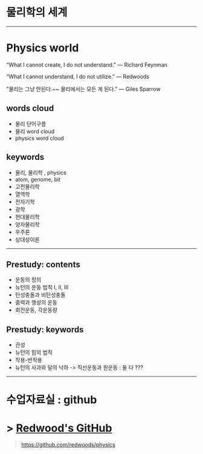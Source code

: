 
# 물리학의 세계

***

# Physics world

“What I cannot create, I do not understand.”
— Richard Feynman

“What I cannot understand, I do not utilize.”
— Redwoods

"물리는 그냥 안된다.~~ 물리에서는 모든 게 된다."
— Giles Sparrow

## words cloud
- 물리 단어구름
- 물리 word cloud
- physics word cloud


## keywords
- 물리, 물리학 , physics 
- atom, genome, bit
- 고전물리학
- 열역학
- 전자기학
- 광학
- 현대물리학
- 양자물리학
- 우주론
- 상대성이론

***

## Prestudy: contents
- 운동의 정의
- 뉴턴의 운동 법칙 I, II, III
- 탄성충돌과 비탄성충돌
- 중력과 행성의 운동
- 회전운동, 각운동량

## Prestudy: keywords
- 관성 
- 뉴턴의 힘의 법칙 
- 작용-반작용 
- 뉴턴의 사과와 달의 낙하 -> 직선운동과 원운동 : 둘 다 ???


***

# 수업자료실 : github

# > [Redwood's GitHub](https://github.com/redwoods/physics)

> https://github.com/redwoods/physics
